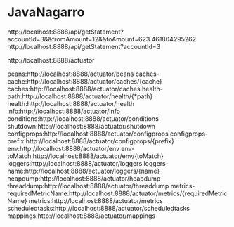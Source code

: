 # JavaNagarro
http://localhost:8888/api/getStatement?accountId=3&&fromAmount=12&&toAmount=623.461804295262
http://localhost:8888/api/getStatement?accountId=3

http://localhost:8888/actuator

beans:http://localhost:8888/actuator/beans
caches-cache:http://localhost:8888/actuator/caches/{cache}
caches:http://localhost:8888/actuator/caches
health-path:http://localhost:8888/actuator/health/{*path}
health:http://localhost:8888/actuator/health
info:http://localhost:8888/actuator/info
conditions:http://localhost:8888/actuator/conditions
shutdown:http://localhost:8888/actuator/shutdown
configprops:http://localhost:8888/actuator/configprops
configprops-prefix:http://localhost:8888/actuator/configprops/{prefix}
env:http://localhost:8888/actuator/env
env-toMatch:http://localhost:8888/actuator/env/{toMatch}
loggers:http://localhost:8888/actuator/loggers
loggers-name:http://localhost:8888/actuator/loggers/{name}
heapdump:http://localhost:8888/actuator/heapdump
threaddump:http://localhost:8888/actuator/threaddump
metrics-requiredMetricName:http://localhost:8888/actuator/metrics/{requiredMetricName}
metrics:http://localhost:8888/actuator/metrics
scheduledtasks:http://localhost:8888/actuator/scheduledtasks
mappings:http://localhost:8888/actuator/mappings
